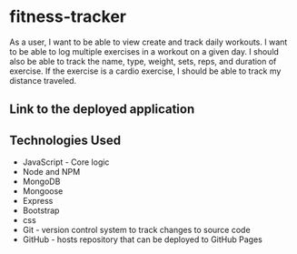 # fitness-tracker
As a user, I want to be able to view create and track daily workouts. I want to be able to log multiple exercises in a workout on a given day. I should also be able to track the name, type, weight, sets, reps, and duration of exercise. If the exercise is a cardio exercise, I should be able to track my distance traveled.

## Link to the deployed application


## Technologies Used
- JavaScript - Core logic
- Node and NPM
- MongoDB
- Mongoose
- Express
- Bootstrap
- css
- Git - version control system to track changes to source code
- GitHub - hosts repository that can be deployed to GitHub Pages
